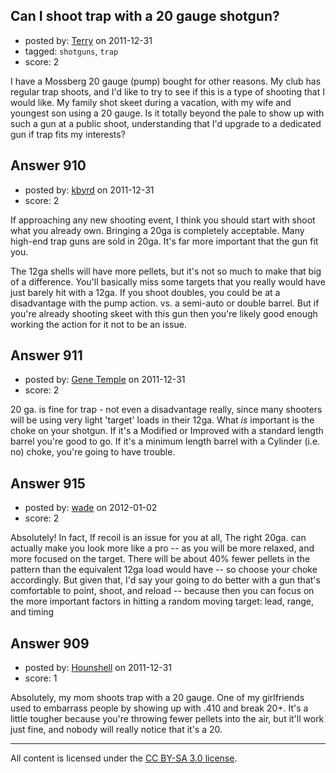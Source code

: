 ## Can I shoot trap with a 20 gauge shotgun?

- posted by: [Terry](https://stackexchange.com/users/-1/337-terry) on 2011-12-31
- tagged: `shotguns`, `trap`
- score: 2

<p>I have a Mossberg 20 gauge (pump) bought for other reasons.  My club has regular trap shoots, and I'd like to try to see if this is a type of shooting that I would like.  My family shot skeet during a vacation, with my wife and youngest son using a 20 gauge.  Is it totally beyond the pale to show up with such a gun at a public shoot, understanding that I'd upgrade to a dedicated gun if trap fits my interests?</p>



## Answer 910

- posted by: [kbyrd](https://stackexchange.com/users/-1/37-kbyrd) on 2011-12-31
- score: 2

<p>If approaching any new shooting event, I think you should start with shoot what you already own. Bringing a 20ga is completely acceptable. Many high-end trap guns are sold in 20ga. It's far more important that the gun fit you. </p>

<p>The 12ga shells will have more pellets, but it's not so much to make that big of a difference. You'll basically miss some targets that you really would have just barely hit with a 12ga. If you shoot doubles, you could be at a disadvantage with the pump action. vs. a semi-auto or double barrel. But if you're already shooting skeet with this gun then you're likely good enough working the action for it not to be an issue.</p>



## Answer 911

- posted by: [Gene Temple](https://stackexchange.com/users/-1/254-gene-temple) on 2011-12-31
- score: 2

<p>20 ga. is fine for trap - not even a disadvantage really, since many shooters will be using very light 'target' loads in their 12ga.  What <em>is</em> important is the choke on your shotgun.  If it's a Modified or Improved with a standard length barrel you're good to go.  If it's a minimum length barrel with a Cylinder (i.e. no) choke, you're going to have trouble.</p>



## Answer 915

- posted by: [wade](https://stackexchange.com/users/-1/341-wade) on 2012-01-02
- score: 2

<p>Absolutely!   In fact,  If recoil is an issue for you at all,  The right 20ga. can actually make you look more like a pro -- as you will be more relaxed, and more focused on the target.
There  will be about 40% fewer pellets in the pattern than the equivalent 12ga load would have -- so choose your choke accordingly.   But given that,  I'd say your going to do better with a gun that's comfortable to point, shoot, and reload -- because then you can focus on the more important factors in hitting a random moving target: lead, range, and timing</p>



## Answer 909

- posted by: [Hounshell](https://stackexchange.com/users/-1/338-hounshell) on 2011-12-31
- score: 1

<p>Absolutely, my mom shoots trap with a 20 gauge.  One of my girlfriends used to embarrass people by showing up with .410 and break 20+.  It's a little tougher because you're throwing fewer pellets into the air, but it'll work just fine, and nobody will really notice that it's a 20.</p>




---

All content is licensed under the [CC BY-SA 3.0 license](https://creativecommons.org/licenses/by-sa/3.0/).
